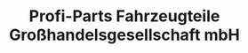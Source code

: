 ---
title: "Profi-Parts Fahrzeugteile Großhandelsgesellschaft mbH"
url: /gelnhausen/profi-parts-fahrzeugteile-grosshandelsgesellschaft-mbh/
shop: Autoteile
---